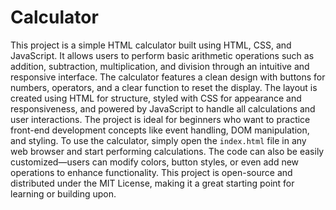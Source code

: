 # Calculator

This project is a simple HTML calculator built using HTML, CSS, and JavaScript. It allows users to perform basic arithmetic operations such as addition, subtraction, multiplication, and division through an intuitive and responsive interface. The calculator features a clean design with buttons for numbers, operators, and a clear function to reset the display. The layout is created using HTML for structure, styled with CSS for appearance and responsiveness, and powered by JavaScript to handle all calculations and user interactions. The project is ideal for beginners who want to practice front-end development concepts like event handling, DOM manipulation, and styling. To use the calculator, simply open the `index.html` file in any web browser and start performing calculations. The code can also be easily customized—users can modify colors, button styles, or even add new operations to enhance functionality. This project is open-source and distributed under the MIT License, making it a great starting point for learning or building upon.
